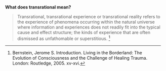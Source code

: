 
**What does transrational mean?**
> Transrational, transrational experience or transrational reality refers to the experience of phenomena occurring within the natural universe where information and experiences does not readily fit into the typical cause and effect structure; the kinds of experience that are often dismissed as unfathomable or superstitious. [^1]



[^1]: Bernstein, Jerome S. Introduction. Living in the Borderland: The Evolution of Consciousness and the Challenge of Healing Trauma. London: Routledge, 2005. xv-xvi.
